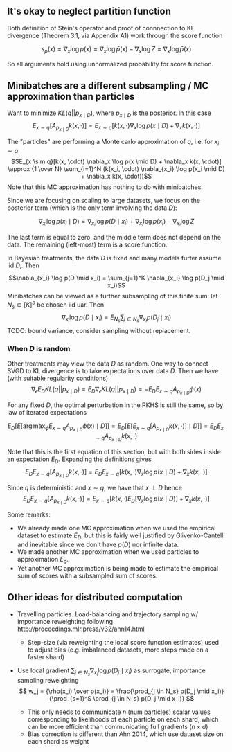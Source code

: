 ## It's okay to neglect partition function

Both definition of Stein's operator and proof of connnection to KL divergence (Theorem 3.1, via Appendix A1)
work through the score function

$$s_p(x) = \nabla_x \log p(x) = \nabla_x \log \bar{p}(x) - \nabla_x \log Z = \nabla_x \log \bar{p}(x)$$

So all arguments hold using unnormalized probability for score function.

## Minibatches are a different subsampling / MC approximation than particles

Want to minimize $KL(q || p_{x \mid D})$, where $p_{x \mid D}$ is the posterior.
In this case
$$E_{x \sim q}[A_{p_{x \mid D}} k(x, \cdot)] = E_{x \sim q}[k(x, \cdot) \nabla_x \log p(x \mid D) + \nabla_x k(x, \cdot)]$$

The "particles" are performing a Monte carlo approximation of $q$, i.e. for $x_i \sim q$
$$E_{x \sim q}[k(x, \cdot) \nabla_x \log p(x \mid D) + \nabla_x k(x, \cdot)] 
\approx {1 \over N} \sum_{i=1}^N (k(x_i, \cdot) \nabla_{x_i} \log p(x_i \mid D) + \nabla_x k(x, \cdot))$$
Note that this MC approximation has nothing to do with minibatches.

Since we are focusing on scaling to large datasets, we focus on the posterior term (which is the only term involving
the data $D$):

$$\nabla_{x_i} \log p(x_i \mid D) = \nabla_{x_i} \log p(D \mid x_i) + \nabla_{x_i} \log p(x_i) - \nabla_{x_i} \log Z$$

The last term is equal to zero, and the middle term does not depend on the data. The remaining (left-most) term
is a score function.

In Bayesian treatments, the data $D$ is fixed and many models furter assume iid $D_i$. Then
$$\nabla_{x_i} \log p(D \mid x_i) = \sum_{j=1}^K \nabla_{x_i} \log p(D_j \mid x_i)$$
Minibatches can be viewed as a further subsampling of this finite sum: let $N_s \subset [K]^{b}$ be chosen
iid uar. Then
$$\nabla_{x_i} \log p(D \mid x_i) = E_{N_s} \sum_{j \in N_s} \nabla_{x_i} p(D_j \mid x_i)$$
TODO: bound variance, consider sampling without replacement.

### When $D$ is random

Other treatments may view the data $D$ as random. One way to connect SVGD to KL divergence is to take
expectations over data $D$.
Then we have (with suitable regularity conditions)
$$\nabla_\epsilon E_D KL(q || p_{x \mid D}) = E_D \nabla_\epsilon KL(q || p_{x \mid D}) = - E_D E_{x \sim q} A_{p_{x \mid D}} \phi(x)$$

For any fixed $D$, the optimal perturbation in the RKHS is still the same, so by
law of iterated expectations

$$
E_D[ E[\arg\max_{\phi} E_{x \sim q} A_{p_{x \mid D}}\phi(x) \mid D]]
= E_D[ E[E_{x \sim q}[A_{p_{x \mid D}} k(x, \cdot)] \mid D]]
= E_D E_{x \sim q} A_{p_{x \mid D}} k(x, \cdot)
$$

Note that this is the first equation of this section, but with both sides inside an expectation $E_D$. Expanding the definitions gives
$$
E_D E_{x \sim q}[A_{p_{x \mid D}} k(x, \cdot)] = E_D E_{x \sim q}[k(x, \cdot) \nabla_x \log p(x \mid D) + \nabla_x k(x, \cdot)]
$$

Since $q$ is deterministic and $x \sim q$, we have that $x \perp D$ hence
$$
E_D E_{x \sim q}[A_{p_{x \mid D}} k(x, \cdot)] = E_{x \sim q}[k(x, \cdot) E_D[\nabla_x \log p(x \mid D)] + \nabla_x k(x, \cdot)]
$$

Some remarks:
 * We already made one MC approximation when we used the empirical dataset to estimate $E_D$, but this is fairly well justified by Glivenko-Cantelli
   and inevitable since we don't have $p(D)$ nor infinite data.
 * We made another MC approximation when we used particles to approximation $E_q$.
 * Yet another MC approximation is being made to estimate the empirical sum of scores with a subsampled sum of scores.


## Other ideas for distributed computation

 * Travelling particles. Load-balancing and trajectory sampling w/ importance reweighting following http://proceedings.mlr.press/v32/ahn14.html
     * Step-size (via reweighting the local score function estimates) used to adjust bias (e.g. imbalanced datasets, more steps made on a faster shard)

 * Use local gradient $\sum_{j \in N_s} \nabla_{x_i} \log p(D_j \mid x_i)$ as surrogate, importance sampling reweighting
 $$
 w_j = {\rho(x_i) \over p(x_i)} = \frac{\prod_{j \in N_s} p(D_j \mid x_i)}{\prod_{s=1}^S \prod_{j \in N_s} p(D_j \mid x_i)}
 $$
   * This only needs to communicate $n$ (num particles) scalar values corresponding to likelihoods of each particle on each
     shard, which can be more efficient than communicating full gradients ($n \times d$)
   * Bias correction is different than Ahn 2014, which use dataset size on each shard as weight
